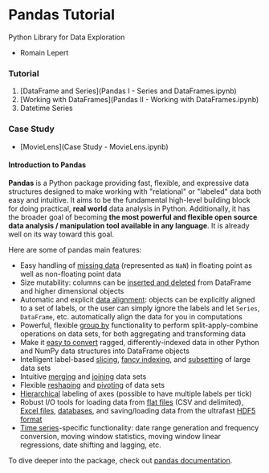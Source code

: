 # Pandas Tutorial
Python Library for Data Exploration

- Romain Lepert


### Tutorial

1. [DataFrame and Series](Pandas I - Series and DataFrames.ipynb)
2. [Working with DataFrames](Pandas II - Working with DataFrames.ipynb)
3. Datetime Series

### Case Study

- [MovieLens](Case Study - MovieLens.ipynb)

#### Introduction to Pandas

**Pandas** is a Python package providing fast, flexible, and expressive data structures designed to make working with "relational" or "labeled" data both easy and intuitive. It aims to be the fundamental high-level building block for
doing practical, **real world** data analysis in Python. Additionally, it has the broader goal of becoming **the most powerful and flexible open source data analysis / manipulation tool available in any language**. It is already well on
its way toward this goal.

Here are some of pandas main features:

- Easy handling of [missing data][missing-data] (represented as `NaN`) in floating point as well as non-floating point data
- Size mutability: columns can be [inserted and deleted][insertion-deletion] from DataFrame and higher dimensional objects
- Automatic and explicit [data alignment][alignment]: objects can be explicitly aligned to a set of labels, or the user can simply ignore the labels and let `Series`, `DataFrame`, etc. automatically align the data for you in computations
- Powerful, flexible [group by][groupby] functionality to perform split-apply-combine operations on data sets, for both aggregating and transforming data
- Make it [easy to convert][conversion] ragged, differently-indexed data in other Python and NumPy data structures into DataFrame objects
- Intelligent label-based [slicing][slicing], [fancy indexing][fancy-indexing], and [subsetting][subsetting] of large data sets
- Intuitive [merging][merging] and [joining][joining] data sets
- Flexible [reshaping][reshape] and [pivoting][pivot-table] of data sets
- [Hierarchical][mi] labeling of axes (possible to have multiple labels per tick)
- Robust I/O tools for loading data from [flat files][flat-files] (CSV and delimited), [Excel files][excel], [databases][db], and saving/loading data from the ultrafast [HDF5 format][hdfstore]
- [Time series][timeseries]-specific functionality: date range generation and frequency conversion, moving window statistics, moving window linear regressions, date shifting and lagging, etc.

[missing-data]: http://pandas.pydata.org/pandas-docs/stable/missing_data.html#working-with-missing-data
[insertion-deletion]: http://pandas.pydata.org/pandas-docs/stable/dsintro.html#column-selection-addition-deletion
[alignment]: http://pandas.pydata.org/pandas-docs/stable/dsintro.html?highlight=alignment#intro-to-data-structures
[groupby]: http://pandas.pydata.org/pandas-docs/stable/groupby.html#group-by-split-apply-combine
[conversion]: http://pandas.pydata.org/pandas-docs/stable/dsintro.html#dataframe
[slicing]: http://pandas.pydata.org/pandas-docs/stable/indexing.html#slicing-ranges
[fancy-indexing]: http://pandas.pydata.org/pandas-docs/stable/indexing.html#advanced-indexing-with-ix
[subsetting]: http://pandas.pydata.org/pandas-docs/stable/indexing.html#boolean-indexing
[merging]: http://pandas.pydata.org/pandas-docs/stable/merging.html#database-style-dataframe-joining-merging
[joining]: http://pandas.pydata.org/pandas-docs/stable/merging.html#joining-on-index
[reshape]: http://pandas.pydata.org/pandas-docs/stable/reshaping.html#reshaping-and-pivot-tables
[pivot-table]: http://pandas.pydata.org/pandas-docs/stable/reshaping.html#pivot-tables-and-cross-tabulations
[mi]: http://pandas.pydata.org/pandas-docs/stable/indexing.html#hierarchical-indexing-multiindex
[flat-files]: http://pandas.pydata.org/pandas-docs/stable/io.html#csv-text-files
[excel]: http://pandas.pydata.org/pandas-docs/stable/io.html#excel-files
[db]: http://pandas.pydata.org/pandas-docs/stable/io.html#sql-queries
[hdfstore]: http://pandas.pydata.org/pandas-docs/stable/io.html#hdf5-pytables
[timeseries]: http://pandas.pydata.org/pandas-docs/stable/timeseries.html#time-series-date-functionality

To dive deeper into the package, check out [pandas documentation](http://pandas.pydata.org/pandas-docs/stable/).
